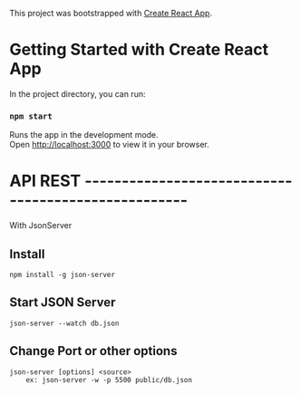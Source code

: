 This project was bootstrapped with [Create React App](https://github.com/facebook/create-react-app).

# Getting Started with Create React App

In the project directory, you can run:

### `npm start`

Runs the app in the development mode.\
Open [http://localhost:3000](http://localhost:3000) to view it in your browser.



# API REST ----------------------------------------------------
With JsonServer

## Install 
	npm install -g json-server

## Start JSON Server

	json-server --watch db.json


## Change Port or other options
	json-server [options] <source>
		ex: json-server -w -p 5500 public/db.json  
